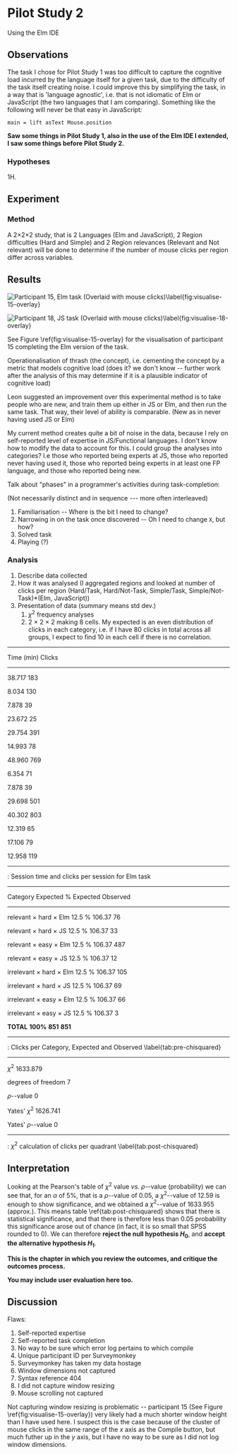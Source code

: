 # Pilot Study 2

Using the Elm IDE

## Observations

The task I chose for Pilot Study 1 was too difficult to capture the cognitive load
incurred by the language itself for a given task, due to the difficulty of the
task itself creating noise.  I could improve this by simplifying the task, in a
way that is 'language agnostic', i.e. that is not idiomatic of Elm or JavaScript
(the two languages that I am comparing).  Something like the following will
never be that easy in JavaScript:

~~~~~~~~~~~~~~~~~~~~~~~~~~~~~~~~~~~~~~~~~~ {.haskell .numberLines}
main = lift asText Mouse.position
~~~~~~~~~~~~~~~~~~~~~~~~~~~~~~~~~~~~~~~~~~~~~~~~~~~~~

**Saw some things in Pilot Study 1, also in the use of the Elm IDE I extended, I
saw some things before Pilot Study 2.**

### Hypotheses

1H. 

## Experiment

### Method

A 2×2×2 study, that is 2 Languages (Elm and JavaScript), 2 Region difficulties
(Hard and Simple) and 2 Region relevances (Relevant and Not relevant) will be
done to determine if the number of mouse clicks per region differ across
variables.

## Results

![Participant 15, Elm task (Overlaid with mouse
clicks)\label{fig:visualise-15-overlay}](images/visualise-15-overlay.png)

![Participant 18, JS task (Overlaid with mouse
clicks)\label{fig:visualise-18-overlay}](images/visualise-18-overlay.png)

See Figure \ref{fig:visualise-15-overlay} for the visualisation of participant 15
completing the Elm version of the task.

Operationalisation of thrash (the concept), i.e. cementing the concept by a
metric that models cognitive load (does it? we don't know -- further work after
the analysis of this may determine if it is a plausible indicator of cognitive
load)

Leon suggested an improvement over this experimental method is to take people
who are new, and train them up either in JS or Elm, and then run the same task.
That way, their level of ability is comparable. (New as in never having used JS
or Elm)

My current method creates quite a bit of noise in the data, because I rely on
self-reported level of expertise in JS/Functional languages. I don't know how to
modify the data to account for this. I could group the analyses into categories?
I.e those who reported being experts at JS, those who reported never having used
it, those who reported being experts in at least one FP language, and those who
reported being new.

Talk about "phases" in a programmer's activities during task-completion:

(Not necessarily distinct and in sequence --- more often interleaved)

1. Familiarisation -- Where is the bit I need to change?
2. Narrowing in on the task once discovered -- Oh I need to change `X`, but how?
3. Solved task
4. Playing (?)

### Analysis

1. Describe data collected
1. How it was analysed (I aggregated regions and looked at number of clicks per
   region (Hard/Task, Hard/Not-Task, Simple/Task, Simple/Not-Task)\*(Elm,
   JavaScript))
1. Presentation of data (summary means std dev.)
    1. $\chi^2$ frequency analyses
    1. 2 × 2 × 2 making 8 cells. My expected is an even distribution of clicks in
       each category, i.e. if I have 80 clicks in total across all groups, I
       expect to find 10 in each cell if there is no correlation.

----------- ----------
Time (min)  Clicks
----------- ----------
 38.717     183

  8.034     130

  7.878      39

 23.672      25

 29.754     391

 14.993      78

 48.960     769

  6.354      71

  7.878      39

 29.698     501

 40.302     803

 12.319      65

 17.106      79

 12.958     119
----------- ----------

: Session time and clicks per session for Elm task

----------------------------- ----------- --------- ----------
Category                      Expected %  Expected  Observed  
----------------------------- ----------- --------- ----------
relevant × hard × Elm         12.5 %      106.37    76        
                                                      
relevant × hard × JS          12.5 %      106.37    33        
                                                
relevant × easy × Elm         12.5 %      106.37    487       
                                                
relevant × easy × JS          12.5 %      106.37    12        
                                                
irrelevant × hard × Elm       12.5 %      106.37    105       
                                                
irrelevant × hard × JS        12.5 %      106.37    69        
                                                
irrelevant × easy × Elm       12.5 %      106.37    66        
                                                
irrelevant × easy × JS        12.5 %      106.37    3         
                                                            
**TOTAL**                     **100%**    **851**   **851**   
----------------------------- ----------- --------- ----------

: Clicks per Category, Expected and Observed
\label{tab:pre-chisquared}

---------------------- -------------
$\chi^2$               1633.879

degrees of freedom     7

$\rho$--value          0

Yates' $\chi^2$        1626.741

Yates' $\rho$--value   0
---------------------- -------------

: $\chi^2$ calculation of clicks per quadrant
\label{tab:post-chisquared}

## Interpretation

Looking at the Pearson's table of $\chi^2$ value *vs.* $\rho$--value
(probability) we can see that, for an $\alpha$ of 5%, that is a $\rho$--value of
0.05, a $\chi^2$--value of 12.59 is enough to show significance, and we obtained
a $\chi^2$--value of 1633.955 (approx.). This means table \ref{tab:post-chisquared} shows that there
is statistical significance, and that there is therefore less than 0.05
probability this significance arose out of chance (in fact, it is so small that
SPSS rounded to 0). We can therefore **reject the null hypothesis $H_0$**, and
**accept the alternative hypothesis $H_1$**.

**This is the chapter in which you review the outcomes, and critique the
outcomes process.**

**You may include user evaluation here too.**

## Discussion

Flaws:

1. Self-reported expertise
1. Self-reported task completion
1. No way to be sure which error log pertains to which compile
1. Unique participant ID per Surveymonkey
1. Surveymonkey has taken my data hostage 
1. Window dimensions not captured
1. Syntax reference 404
1. I did not capture window resizing
1. Mouse scrolling not captured

Not capturing window resizing is problematic -- participant 15 (See Figure
\ref{fig:visualise-15-overlay}) very likely had a much shorter window height
than I have used here. I suspect this is the case because of the cluster of
mouse clicks in the same range of the $x$ axis as the Compile button, but much
futher up in the $y$ axis, but I have no way to be sure as I did not log window
dimensions.
